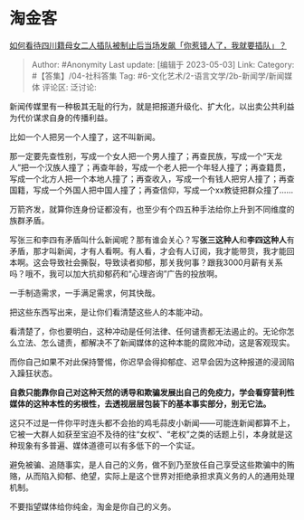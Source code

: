 # 淘金客
[如何看待四川籍母女二人插队被制止后当场发飙「你惹错人了，我就要插队」？](https://www.zhihu.com/question/598661185/answer/3010867428)

> Author: #Anonymity
> Last update: [编辑于 2023-05-03]
> Link:
> Category: #【答集】/04-社科答集
> Tag: #6-文化艺术/2-语言文学/2b-新闻学/新闻媒体
> 评论区:
> 泛讨论:

新闻传媒里有一种极其无耻的行为，就是把报道升级化、扩大化，以出卖公共利益为代价谋求自身的传播利益。

比如一个人把另一个人撞了，这不叫新闻。

那一定要先查性别，写成一个女人把一个男人撞了；再查民族，写成一个“天龙人”把一个汉族人撞了；再查年龄，写成一个老人把一个年轻人撞了；再查籍贯，写成一个北方人把一个本地人撞了；再查收入，写成一个有钱人把穷人撞了；再查国籍，写成一个外国人把中国人撞了；再查信仰，写成一个xx教徒把群众撞了……

万箭齐发，就算你连身份证都没有，也至少有个四五种手法给你上升到不同维度的族群矛盾。

写张三和李四有矛盾叫什么新闻呢？那有谁会关心？写**张三这种人**和**李四这种人**有矛盾，那才叫新闻，才有人看啊。有人看，才会有人订阅，我才能带货，我才能回本啊。这会导致社会撕裂，导致读者抑郁，那关我何事？跟我3000月薪有关系吗？哦不，我可以加大抗抑郁药和“心理咨询”广告的投放啊。

一手制造需求，一手满足需求，何其快哉。

把这些东西写出来，是让你们看清楚这些人的本能冲动。

看清楚了，你也要明白，这种冲动是任何法律、任何谴责都无法遏止的。无论你怎么立法、怎么谴责，都解决不了新闻媒体的这种本能的腐败冲动，这是客观现实。

而你自己如果不对此保持警惕，你迟早会得抑郁症、迟早会因为这种报道的浸润陷入躁狂状态。

**自救只能靠你自己对这种天然的诱导和欺骗发展出自己的免疫力，学会看穿营利性媒体的这种本性的劣根性，去透视层层包装下的基本事实部分，别无它法。**

这只不过是一件你平时连头都不会抬的鸡毛蒜皮小新闻——可能连新闻都算不上，它被一大群人如获至宝迫不及待的往“女权”、“老权”之类的话题上引，本身就是这种现象有多普遍、媒体道德可以有多低下的一个实证。

避免被骗、追随事实，是人自己的义务，做不到乃至放任自己享受这些欺骗中的贿赂，从而陷入抑郁、绝望，实际上是这个世界对拒绝承担求真义务的人的通用处理机制。

不要指望媒体给你纯金，淘金是你自己的义务。
